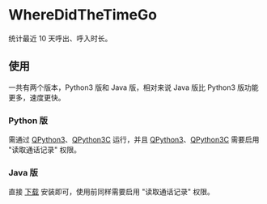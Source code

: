 # WhereDidTheTimeGo

统计最近 10 天呼出、呼入时长。

## 使用

一共有两个版本，Python3 版和 Java 版，相对来说 Java 版比 Python3
版功能更多，速度更快。

### Python 版

需通过 [QPython3]、[QPython3C] 运行，并且 [QPython3]、[QPython3C]
需要启用 "读取通话记录" 权限。

[QPython3]: https://github.com/qpython-android/qpython3
[QPython3C]: https://gitee.com/buddygr/qpython-3c

### Java 版

直接 [下载] 安装即可，使用前同样需要启用 "读取通话记录" 权限。

[下载]: https://github.com/kitty-panics/WhereDidTheTimeGo/releases
